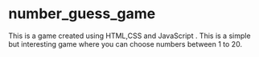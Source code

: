 # number_guess_game
This is a game created using HTML,CSS and JavaScript .
This is a simple but interesting game where you can choose numbers between 1 to 20.
